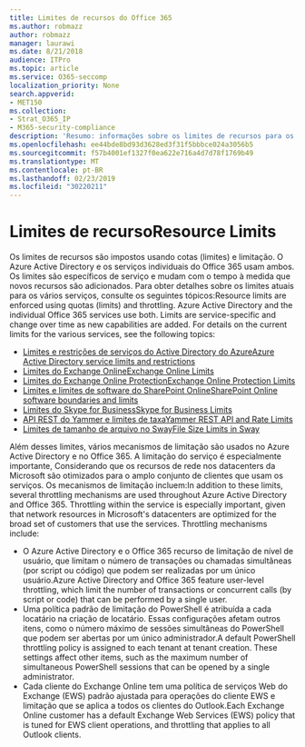 ```yaml
---
title: Limites de recursos do Office 365
ms.author: robmazz
author: robmazz
manager: laurawi
ms.date: 8/21/2018
audience: ITPro
ms.topic: article
ms.service: O365-seccomp
localization_priority: None
search.appverid:
- MET150
ms.collection:
- Strat_O365_IP
- M365-security-compliance
description: 'Resumo: informações sobre os limites de recursos para os vários aplicativos no Office 365.'
ms.openlocfilehash: ee44bde8bd93d3628ed3f31f5bbbce024a3056b5
ms.sourcegitcommit: f57b4001ef1327f0ea622e716a4d7d78f1769b49
ms.translationtype: MT
ms.contentlocale: pt-BR
ms.lasthandoff: 02/23/2019
ms.locfileid: "30220211"
---
```

# <a name="resource-limits"></a><span data-ttu-id="3fa8a-103">Limites de recurso</span><span class="sxs-lookup"><span data-stu-id="3fa8a-103">Resource Limits</span></span>

<span data-ttu-id="3fa8a-p101">Os limites de recursos são impostos usando cotas (limites) e limitação. O Azure Active Directory e os serviços individuais do Office 365 usam ambos. Os limites são específicos de serviço e mudam com o tempo à medida que novos recursos são adicionados. Para obter detalhes sobre os limites atuais para os vários serviços, consulte os seguintes tópicos:</span><span class="sxs-lookup"><span data-stu-id="3fa8a-p101">Resource limits are enforced using quotas (limits) and throttling. Azure Active Directory and the individual Office 365 services use both. Limits are service-specific and change over time as new capabilities are added. For details on the current limits for the various services, see the following topics:</span></span>
- [<span data-ttu-id="3fa8a-108">Limites e restrições de serviços do Active Directory do Azure</span><span class="sxs-lookup"><span data-stu-id="3fa8a-108">Azure Active Directory service limits and restrictions</span></span>](https://msdn.microsoft.com/en-us/library/azure/dn764971.aspx)
- [<span data-ttu-id="3fa8a-109">Limites do Exchange Online</span><span class="sxs-lookup"><span data-stu-id="3fa8a-109">Exchange Online Limits</span></span>](https://technet.microsoft.com/en-us/library/exchange-online-limits.aspx)
- [<span data-ttu-id="3fa8a-110">Limites do Exchange Online Protection</span><span class="sxs-lookup"><span data-stu-id="3fa8a-110">Exchange Online Protection Limits</span></span>](https://technet.microsoft.com/en-us/library/exchange-online-protection-limits.aspx)
- [<span data-ttu-id="3fa8a-111">Limites e limites de software do SharePoint Online</span><span class="sxs-lookup"><span data-stu-id="3fa8a-111">SharePoint Online software boundaries and limits</span></span>](https://support.office.com/article/SharePoint-Online-software-boundaries-and-limits-8F34FF47-B749-408B-ABC0-B605E1F6D498)
- [<span data-ttu-id="3fa8a-112">Limites do Skype for Business</span><span class="sxs-lookup"><span data-stu-id="3fa8a-112">Skype for Business Limits</span></span>](https://technet.microsoft.com/en-us/library/skype-for-business-online-limits.aspx)
- [<span data-ttu-id="3fa8a-113">API REST do Yammer e limites de taxa</span><span class="sxs-lookup"><span data-stu-id="3fa8a-113">Yammer REST API and Rate Limits</span></span>](https://developer.yammer.com/docs/rest-api-rate-limits)
- [<span data-ttu-id="3fa8a-114">Limites de tamanho de arquivo no Sway</span><span class="sxs-lookup"><span data-stu-id="3fa8a-114">File Size Limits in Sway</span></span>](https://support.office.com/article/File-size-limits-in-Sway-4db21bc6-b42b-499f-9272-66e089db109f)

<span data-ttu-id="3fa8a-p102">Além desses limites, vários mecanismos de limitação são usados no Azure Active Directory e no Office 365. A limitação do serviço é especialmente importante, Considerando que os recursos de rede nos datacenters da Microsoft são otimizados para o amplo conjunto de clientes que usam os serviços. Os mecanismos de limitação incluem:</span><span class="sxs-lookup"><span data-stu-id="3fa8a-p102">In addition to these limits, several throttling mechanisms are used throughout Azure Active Directory and Office 365. Throttling within the service is especially important, given that network resources in Microsoft's datacenters are optimized for the broad set of customers that use the services. Throttling mechanisms include:</span></span>
- <span data-ttu-id="3fa8a-118">O Azure Active Directory e o Office 365 recurso de limitação de nível de usuário, que limitam o número de transações ou chamadas simultâneas (por script ou código) que podem ser realizadas por um único usuário.</span><span class="sxs-lookup"><span data-stu-id="3fa8a-118">Azure Active Directory and Office 365 feature user-level throttling, which limit the number of transactions or concurrent calls (by script or code) that can be performed by a single user.</span></span>
- <span data-ttu-id="3fa8a-p103">Uma política padrão de limitação do PowerShell é atribuída a cada locatário na criação de locatário. Essas configurações afetam outros itens, como o número máximo de sessões simultâneas do PowerShell que podem ser abertas por um único administrador.</span><span class="sxs-lookup"><span data-stu-id="3fa8a-p103">A default PowerShell throttling policy is assigned to each tenant at tenant creation. These settings affect other items, such as the maximum number of simultaneous PowerShell sessions that can be opened by a single administrator.</span></span>
- <span data-ttu-id="3fa8a-121">Cada cliente do Exchange Online tem uma política de serviços Web do Exchange (EWS) padrão ajustada para operações do cliente EWS e limitação que se aplica a todos os clientes do Outlook.</span><span class="sxs-lookup"><span data-stu-id="3fa8a-121">Each Exchange Online customer has a default Exchange Web Services (EWS) policy that is tuned for EWS client operations, and throttling that applies to all Outlook clients.</span></span>
